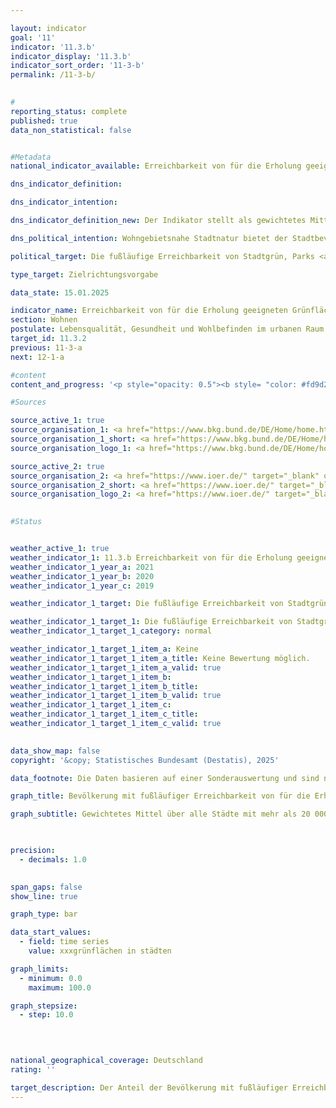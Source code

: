 ```yaml
---

layout: indicator        
goal: '11'        
indicator: '11.3.b'        
indicator_display: '11.3.b'        
indicator_sort_order: '11-3-b'        
permalink: /11-3-b/        
        

#
reporting_status: complete        
published: true        
data_non_statistical: false        


#Metadata        
national_indicator_available: Erreichbarkeit von für die Erholung geeigneten Grünflächen in Städten        

dns_indicator_definition:         

dns_indicator_intention:         

dns_indicator_definition_new: Der Indikator stellt als gewichtetes Mittel über alle Städte mit mehr als 20&nbsp;000&nbsp;Einwohnerinnen und Einwohner den Anteil der Bevölkerung (in Prozent) dar, der in fußläufiger Entfernung (maximal 300&nbsp;m Luftlinie) zu, für die Erholung geeigneten, Grünflächen mit einer definierten Mindestgröße von einem Hektar wohnt.        

dns_political_intention: Wohngebietsnahe Stadtnatur bietet der Stadtbevölkerung wichtige Räume für Erholung, Bewegung, Sport, Naturerfahrung und Begegnung und sorgt für eine Anpassung an Wetterextreme, wie <abbr title="zum Beispiel" tabindex="0">z. B.</abbr> durch Kühlung in Hitzeperioden, Frischlufterzeugung oder durch Regenrückhalt bei Starkregenereignissen. Sie hat somit eine große Bedeutung für Umweltgerechtigkeit und Lebensqualität inklusive körperlichem und psychischem Wohlbefinden.        

political_target: Die fußläufige Erreichbarkeit von Stadtgrün, Parks <abbr title="und so weiter (et cetera)" tabindex="0">etc.</abbr> in Städten soll perspektivisch für alle Bewohnerinnen und Bewohner ermöglicht werden        

type_target: Zielrichtungsvorgabe        

data_state: 15.01.2025        

indicator_name: Erreichbarkeit von für die Erholung geeigneten Grünflächen in Städten        
section: Wohnen        
postulate: Lebensqualität, Gesundheit und Wohlbefinden im urbanen Raum erhalten und steigern        
target_id: 11.3.2        
previous: 11-3-a        
next: 12-1-a        

#content         
content_and_progress: '<p style="opacity: 0.5"><b style= "color: #fd9d24; font-size: large">11.3.b Erreichbarkeit von für die Erholung geeigneten Grünflächen in Städten</b><br><br><b>In Bearbeitung!</b><br><br></p>'                

#Sources        

source_active_1: true
source_organisation_1: <a href="https://www.bkg.bund.de/DE/Home/home.html" target="_blank" onclick="return confirm_alert('vom BKG', 'De')">Bundesamt für Kartographie und Geodäsie</a>
source_organisation_1_short: <a href="https://www.bkg.bund.de/DE/Home/home.html" target="_blank" onclick="return confirm_alert('vom BKG', 'De')">Bundesamt für Kartographie und Geodäsie</a>
source_organisation_logo_1: <a href="https://www.bkg.bund.de/DE/Home/home.html" target="_blank" onclick="return confirm_alert('vom BKG', 'De')"><img src="https://dns-indikatoren.de/public/OrgImgDe/bkg.png" alt="Bundesamt für Kartographie und Geodäsie" title=" Klicken Sie hier um zur Homepage der Organisation Bundesamt für Kartographie und Geodäsie zu gelangen." style="height:60px; width:148px; border:transparent"/></a>

source_active_2: true
source_organisation_2: <a href="https://www.ioer.de/" target="_blank" onclick="return confirm_alert('des Leibniz-Instituts für ökologische Raumentwicklung', 'De')">Leibniz-Institut für ökologische Raumentwicklung</a>
source_organisation_2_short: <a href="https://www.ioer.de/" target="_blank" onclick="return confirm_alert('des Leibniz-Instituts für ökologische Raumentwicklung', 'De')">Leibniz-Institut für ökologische Raumentwicklung</a>
source_organisation_logo_2: <a href="https://www.ioer.de/" target="_blank" onclick="return confirm_alert('des Leibniz-Instituts für ökologische Raumentwicklung', 'De')"><img src="https://dns-indikatoren.de/public/OrgImgDe/ioer.png" alt="Leibniz-Institut für ökologische Raumentwicklung" title=" Klicken Sie hier um zur Homepage der Organisation Leibniz-Institut für ökologische Raumentwicklung zu gelangen." style="height:60px; width:148px; border:transparent"/></a>
        

#Status        


weather_active_1: true
weather_indicator_1: 11.3.b Erreichbarkeit von für die Erholung geeigneten Grünflächen in Städten
weather_indicator_1_year_a: 2021
weather_indicator_1_year_b: 2020
weather_indicator_1_year_c: 2019

weather_indicator_1_target: Die fußläufige Erreichbarkeit von Stadtgrün, Parks <abbr title="und so weiter (et cetera)" tabindex="0">etc.</abbr> in Städten soll perspektivisch für alle Bewohnerinnen und Bewohner ermöglicht werden

weather_indicator_1_target_1: Die fußläufige Erreichbarkeit von Stadtgrün, Parks <abbr title="und so weiter (et cetera)" tabindex="0">etc.</abbr> in Städten soll perspektivisch für alle Bewohnerinnen und Bewohnerer möglicht werden
weather_indicator_1_target_1_category: normal

weather_indicator_1_target_1_item_a: Keine
weather_indicator_1_target_1_item_a_title: Keine Bewertung möglich.
weather_indicator_1_target_1_item_a_valid: true
weather_indicator_1_target_1_item_b: 
weather_indicator_1_target_1_item_b_title: 
weather_indicator_1_target_1_item_b_valid: true
weather_indicator_1_target_1_item_c: 
weather_indicator_1_target_1_item_c_title: 
weather_indicator_1_target_1_item_c_valid: true        
        

data_show_map: false        
copyright: '&copy; Statistisches Bundesamt (Destatis), 2025'        

data_footnote: Die Daten basieren auf einer Sonderauswertung und sind nicht öffentlich zugänglich.        

graph_title: Bevölkerung mit fußläufiger Erreichbarkeit von für die Erholung geeigneten Grünflächen in Städten        

graph_subtitle: Gewichtetes Mittel über alle Städte mit mehr als 20 000 Einwohnerinnen und Einwohner        

        

precision: 
  - decimals: 1.0
            

span_gaps: false        
show_line: true        

graph_type: bar                

data_start_values: 
  - field: time series
    value: xxxgrünflächen in städten        

graph_limits: 
  - minimum: 0.0
    maximum: 100.0        

graph_stepsize: 
  - step: 10.0
            

                        

national_geographical_coverage: Deutschland                
rating: ''        

target_description: Der Anteil der Bevölkerung mit fußläufiger Erreichbarkeit von für die Erholung geeigneten Grünflächen in Städten soll steigen.<br><br>Keine Bewertung möglich. Zu wenig Datenpunkte.        
---
```


